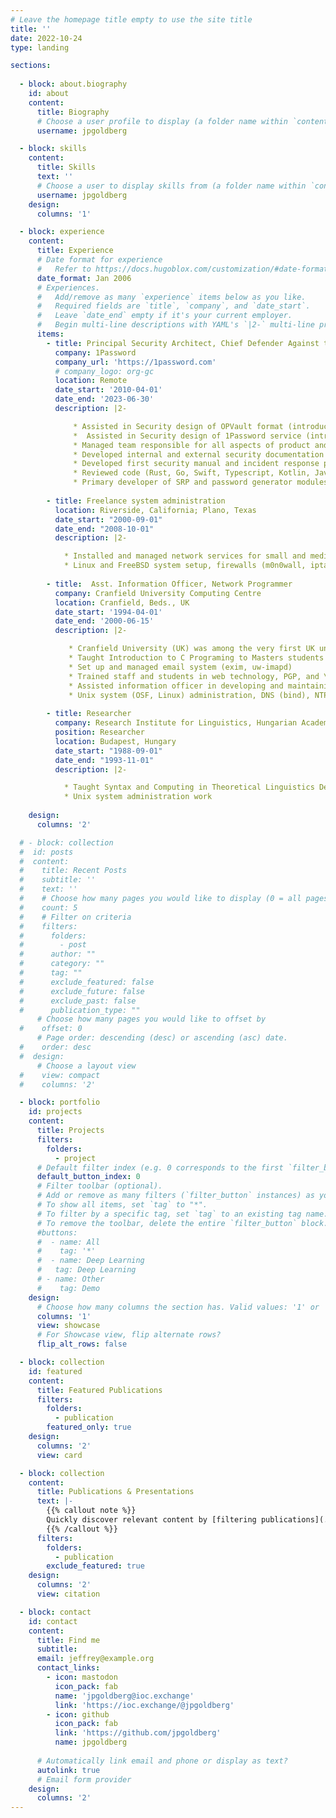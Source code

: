 ```yaml
---
# Leave the homepage title empty to use the site title
title: ''
date: 2022-10-24
type: landing

sections:
 
  - block: about.biography
    id: about
    content:
      title: Biography
      # Choose a user profile to display (a folder name within `content/authors/`)
      username: jpgoldberg

  - block: skills
    content:
      title: Skills
      text: ''
      # Choose a user to display skills from (a folder name within `content/authors/`)
      username: jpgoldberg
    design:
      columns: '1'

  - block: experience
    content:
      title: Experience
      # Date format for experience
      #   Refer to https://docs.hugoblox.com/customization/#date-format
      date_format: Jan 2006
      # Experiences.
      #   Add/remove as many `experience` items below as you like.
      #   Required fields are `title`, `company`, and `date_start`.
      #   Leave `date_end` empty if it's your current employer.
      #   Begin multi-line descriptions with YAML's `|2-` multi-line prefix.
      items:
        - title: Principal Security Architect, Chief Defender Against the Dark Arts, Support
          company: 1Password
          company_url: 'https://1password.com'
          # company_logo: org-gc
          location: Remote
          date_start: '2010-04-01'
          date_end: '2023-06-30'
          description: |2-

              * Assisted in Security design of OPVault format (introduced 2012)
              *  Assisted in Security design of 1Password service (introduced 2015)
              * Managed team responsible for all aspects of product and organization security (2013–2022)
              * Developed internal and external security documentation
              * Developed first security manual and incident response plan
              * Reviewed code (Rust, Go, Swift, Typescript, Kotlin, Java, Objective-C)
              * Primary developer of SRP and password generator modules 
        
        - title: Freelance system administration
          location: Riverside, California; Plano, Texas
          date_start: "2000-09-01"
          date_end: "2008-10-01"
          description: |2-

            * Installed and managed network services for small and medium sized enterprises
            * Linux and FreeBSD system setup, firewalls (m0n0wall, iptables), mail transport (exim, sendmail, UW imapd, spamassassin)
       
        - title:  Asst. Information Officer, Network Programmer
          company: Cranfield University Computing Centre
          location: Cranfield, Beds., UK
          date_start: '1994-04-01'
          date_end: '2000-06-15'
          description: |2-

             * Cranfield University (UK) was among the very first UK universities to enable staff and students to create personal web pages.
             * Taught Introduction to C Programing to Masters students in the Applied Mathematics and Computing Department (Autumn 1999)
             * Set up and managed email system (exim, uw-imapd)
             * Trained staff and students in web technology, PGP, and \LaTeX
             * Assisted information officer in developing and maintaining university website
             * Unix system (OSF, Linux) administration, DNS (bind), NTP, general scripting
  
        - title: Researcher
          company: Research Institute for Linguistics, Hungarian Academy of Science
          position: Researcher
          location: Budapest, Hungary
          date_start: "1988-09-01"
          date_end: "1993-11-01"
          description: |2-

            * Taught Syntax and Computing in Theoretical Linguistics Department
            * Unix system administration work
              
    design:
      columns: '2'

  # - block: collection
  #  id: posts
  #  content:
  #    title: Recent Posts
  #    subtitle: ''
  #    text: ''
  #    # Choose how many pages you would like to display (0 = all pages)
  #    count: 5
  #    # Filter on criteria
  #    filters:
  #      folders:
  #        - post
  #      author: ""
  #      category: ""
  #      tag: ""
  #      exclude_featured: false
  #      exclude_future: false
  #      exclude_past: false
  #      publication_type: ""
      # Choose how many pages you would like to offset by
  #    offset: 0
      # Page order: descending (desc) or ascending (asc) date.
  #    order: desc
  #  design:
      # Choose a layout view
  #    view: compact
  #    columns: '2'

  - block: portfolio
    id: projects
    content:
      title: Projects
      filters:
        folders:
          - project
      # Default filter index (e.g. 0 corresponds to the first `filter_button` instance below).
      default_button_index: 0
      # Filter toolbar (optional).
      # Add or remove as many filters (`filter_button` instances) as you like.
      # To show all items, set `tag` to "*".
      # To filter by a specific tag, set `tag` to an existing tag name.
      # To remove the toolbar, delete the entire `filter_button` block.
      #buttons:
      #  - name: All
      #    tag: '*'
      #  - name: Deep Learning
      #   tag: Deep Learning
      # - name: Other
      #    tag: Demo
    design:
      # Choose how many columns the section has. Valid values: '1' or '2'.
      columns: '1'
      view: showcase
      # For Showcase view, flip alternate rows?
      flip_alt_rows: false

  - block: collection
    id: featured
    content:
      title: Featured Publications
      filters:
        folders:
          - publication
        featured_only: true
    design:
      columns: '2'
      view: card

  - block: collection
    content:
      title: Publications & Presentations
      text: |-
        {{% callout note %}}
        Quickly discover relevant content by [filtering publications](./publication/).
        {{% /callout %}}
      filters:
        folders:
          - publication
        exclude_featured: true
    design:
      columns: '2'
      view: citation

  - block: contact
    id: contact
    content:
      title: Find me
      subtitle:
      email: jeffrey@example.org
      contact_links:
        - icon: mastodon
          icon_pack: fab
          name: 'jpgoldberg@ioc.exchange'
          link: 'https://ioc.exchange/@jpgoldberg'
        - icon: github
          icon_pack: fab
          link: 'https://github.com/jpgoldberg'
          name: jpgoldberg
  
      # Automatically link email and phone or display as text?
      autolink: true
      # Email form provider
    design:
      columns: '2'
---
```


